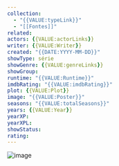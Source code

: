 ```yaml
---
collection:
  - "{{VALUE:typeLink}}"
  - "[[Fontes]]"
related:
actors: {{VALUE:actorLinks}}
writer: {{VALUE:Writer}}
created: "{{DATE:YYYY-MM-DD}}"
showType: série
showGenre: {{VALUE:genreLinks}}
showGroup:
runtime: "{{VALUE:Runtime}}"
imdbRating: "{{VALUE:imdbRating}}"
plot: {{VALUE:Plot}}
image: "{{VALUE:Poster}}"
seasons: "{{VALUE:totalSeasons}}"
years: {{VALUE:Year}}
yearXP:
yearXPL:
showStatus:
rating:
---
```

![image]({{VALUE:Poster}})